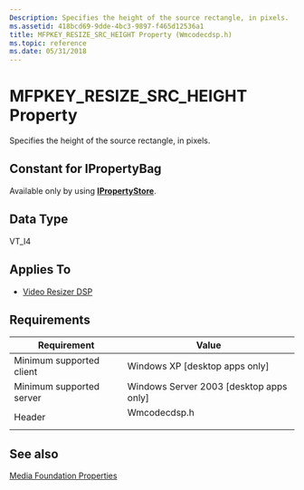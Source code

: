```yaml
---
Description: Specifies the height of the source rectangle, in pixels.
ms.assetid: 418bcd69-9dde-4bc3-9897-f465d12536a1
title: MFPKEY_RESIZE_SRC_HEIGHT Property (Wmcodecdsp.h)
ms.topic: reference
ms.date: 05/31/2018
---
```


# MFPKEY\_RESIZE\_SRC\_HEIGHT Property

Specifies the height of the source rectangle, in pixels.

## Constant for IPropertyBag

Available only by using [**IPropertyStore**](/windows/win32/api/propsys/nn-propsys-ipropertystore).

## Data Type

VT\_I4

## Applies To

-   [Video Resizer DSP](videoresizer.md)

## Requirements



| Requirement | Value |
|-------------------------------------|-----------------------------------------------------------------------------------------|
| Minimum supported client<br/> | Windows XP \[desktop apps only\]<br/>                                             |
| Minimum supported server<br/> | Windows Server 2003 \[desktop apps only\]<br/>                                    |
| Header<br/>                   | <dl> <dt>Wmcodecdsp.h</dt> </dl> |



## See also

<dl> <dt>

[Media Foundation Properties](media-foundation-properties.md)
</dt> </dl>

 

 
